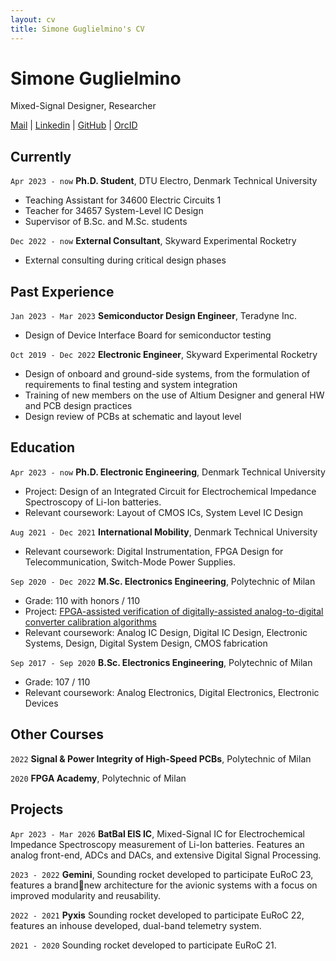 ```yaml
---
layout: cv
title: Simone Guglielmino's CV
---
```

# Simone Guglielmino
Mixed-Signal Designer, Researcher

<div id="webaddress">
  <a href="mailto:simoneguglielmino.main@gmail.com">Mail</a>
| <a href="https://www.linkedin.com/in/simone-guglielmino">Linkedin</a>
| <a href="https://github.com/SimoneGuglielmino">GitHub</a>
| <a href="https://orcid.org/0009-0007-4410-4521">OrcID</a>
</div>

## Currently

`Apr 2023 - now`
__Ph.D. Student__, DTU Electro, Denmark Technical University
  - Teaching Assistant for 34600 Electric Circuits 1
  - Teacher for 34657 System-Level IC Design
  - Supervisor of B.Sc. and M.Sc. students

`Dec 2022 - now`
__External Consultant__, Skyward Experimental Rocketry
  - External consulting during critical design phases

## Past Experience

`Jan 2023 - Mar 2023`
__Semiconductor Design Engineer__, Teradyne Inc.
  - Design of Device Interface Board for semiconductor testing

`Oct 2019 - Dec 2022`
__Electronic Engineer__, Skyward Experimental Rocketry
  - Design of onboard and ground-side systems, from the formulation of requirements to final testing and system integration
  - Training of new members on the use of Altium Designer and general HW and PCB design practices
  - Design review of PCBs at schematic and layout level

## Education

`Apr 2023 - now`
__Ph.D. Electronic Engineering__, Denmark Technical University
  - Project: Design of an Integrated Circuit for Electrochemical Impedance Spectroscopy of Li-Ion batteries.
  - Relevant coursework: Layout of CMOS ICs, System Level IC Design

`Aug 2021 - Dec 2021`
__International Mobility__, Denmark Technical University
  - Relevant coursework: Digital Instrumentation, FPGA Design for Telecommunication, Switch-Mode Power Supplies.
  
`Sep 2020 - Dec 2022`
__M.Sc. Electronics Engineering__, Polytechnic of Milan
  - Grade: 110 with honors / 110
  - Project: [FPGA-assisted verification of digitally-assisted analog-to-digital converter calibration algorithms](https://hdl.handle.net/10589/196618)
  - Relevant coursework: Analog IC Design, Digital IC Design, Electronic Systems, Design, Digital System Design, CMOS fabrication

`Sep 2017 - Sep 2020`
__B.Sc. Electronics Engineering__, Polytechnic of Milan
  - Grade: 107 / 110
  - Relevant coursework: Analog Electronics, Digital Electronics, Electronic Devices

## Other Courses

  `2022` __Signal & Power Integrity of High-Speed PCBs__, Polytechnic of Milan

  `2020` __FPGA Academy__, Polytechnic of Milan

## Projects

`Apr 2023 - Mar 2026` __BatBal EIS IC__, Mixed-Signal IC for Electrochemical Impedance Spectroscopy measurement of Li-Ion batteries. Features an analog front-end, ADCs and DACs, and extensive Digital Signal Processing.

`2023 - 2022` __Gemini__, Sounding rocket developed to participate EuRoC 23, features a brandnew architecture for the avionic systems with a focus on improved modularity and reusability.

`2022 - 2021` __Pyxis__ Sounding rocket developed to participate EuRoC 22, features an inhouse developed, dual-band telemetry system.

`2021 - 2020` Sounding rocket developed to participate EuRoC 21.

<!-- ### Footer

Last updated: May 2013 -->


